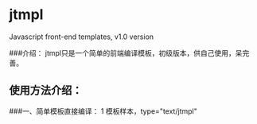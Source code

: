 jtmpl
=====

Javascript front-end templates, v1.0 version

###介绍：
jtmpl只是一个简单的前端编译模板，初级版本，供自己使用，呆完善。

使用方法介绍：
----

###一、简单模板直接编译：
    1 模板样本，type="text/jtmpl"
    <script id="friends" type="text/jtmpl">
      <dl>
      <%for (var f=0,flen=friends.length; f<flen; f++){%>
        <dt><%=friends[f].name%></dt>
        <dd><%=friends[f].age%></dd>
        <%}%>
      </dl>
    </script>


